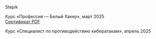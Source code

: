 Stepik  

Курс «Профессия — Белый Хакер», март 2025  
[Сертификат PDF](./stepik-certificate-169003-1e8f48a.pdf)

Курс «Специалист по противодействию кибератакам», апрель 2025  

